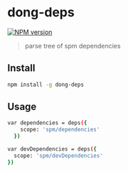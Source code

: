 # dong-deps

[![NPM version](https://img.shields.io/npm/v/dong-deps.svg?style=flat-square)](https://npmjs.org/package/dong-deps)

> parse tree of spm dependencies

## Install

```bash
npm install -g dong-deps
```

## Usage

```bash
var dependencies = deps({
    scope: 'spm/dependencies'
  })

var devDependencies = deps({
  scope: 'spm/devDependencies'
})
```
